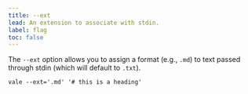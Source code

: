```yaml
---
title: --ext
lead: An extension to associate with stdin.
label: flag
toc: false
---
```


The `--ext` option allows you to assign a format (e.g., `.md`) to text passed
through stdin (which will default to `.txt`).

```shell
vale --ext='.md' '# this is a heading'
```
